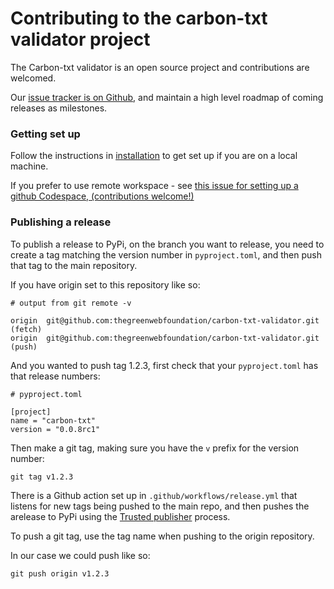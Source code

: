 # Contributing to the carbon-txt validator project

The Carbon-txt validator is an open source project and contributions are welcomed.

Our [issue tracker is on Github](https://github.com/thegreenwebfoundation/carbon-txt-validator/issues), and maintain a high level roadmap of coming releases as milestones.

### Getting set up

Follow the instructions in [installation](installation.md) to get set up if you are on a local machine.

If you prefer to use remote workspace - see [this issue for setting up a github Codespace, (contributions welcome!)](https://github.com/thegreenwebfoundation/carbon-txt-validator/issues/29)


### Publishing a release

To publish a release to PyPi, on the branch you want to release, you need to create a tag matching the version number in `pyproject.toml`, and then push that tag to the main repository.

If you have origin set to this repository like so:

```
# output from git remote -v

origin  git@github.com:thegreenwebfoundation/carbon-txt-validator.git (fetch)
origin  git@github.com:thegreenwebfoundation/carbon-txt-validator.git (push)
```

And you wanted to push tag 1.2.3, first check that your `pyproject.toml` has that release numbers:

```
# pyproject.toml

[project]
name = "carbon-txt"
version = "0.0.8rc1"
```

Then make a git tag, making sure you have the `v` prefix for the version number:

```
git tag v1.2.3
```

There is a Github action set up in `.github/workflows/release.yml` that listens for new tags being pushed to the main repo, and then pushes the arelease to PyPi using the [Trusted publisher](https://docs.pypi.org/trusted-publishers/) process.

To push a git tag, use the tag name when pushing to the origin repository.

In our case we could push like so:

```
git push origin v1.2.3
```

